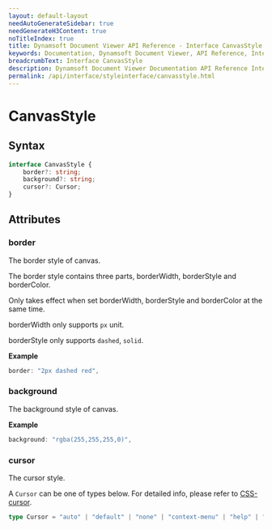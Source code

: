 ```yaml
---
layout: default-layout
needAutoGenerateSidebar: true
needGenerateH3Content: true
noTitleIndex: true
title: Dynamsoft Document Viewer API Reference - Interface CanvasStyle
keywords: Documentation, Dynamsoft Document Viewer, API Reference, Interface CanvasStyle
breadcrumbText: Interface CanvasStyle
description: Dynamsoft Document Viewer Documentation API Reference Interface CanvasStyle Page
permalink: /api/interface/styleinterface/canvasstyle.html
---
```


# CanvasStyle

## Syntax

```typescript
interface CanvasStyle {
    border?: string;
    background?: string;
    cursor?: Cursor;
}
```

## Attributes

### border

The border style of canvas.

The border style contains three parts, borderWidth, borderStyle and borderColor.

Only takes effect when set borderWidth, borderStyle and borderColor at the same time.

borderWidth only supports `px` unit.

borderStyle only supports `dashed`, `solid`.

**Example**

```typescript
border: "2px dashed red", 
```

### background

The background style of canvas.

**Example**

```typescript
background: "rgba(255,255,255,0)", 
```

### cursor

The cursor style.

A `Cursor` can be one of types below. For detailed info, please refer to [CSS-cursor](https://developer.mozilla.org/en-US/docs/Web/CSS/cursor).

```typescript
type Cursor = "auto" | "default" | "none" | "context-menu" | "help" | "pointer" | "progress" | "wait" | "cell" | "crosshair" | "text" | "vertical-text" | "alias" | "copy" | "move" | "no-drop" | "not-allowed" | "e-resize" | "n-resize" | "ne-resize" | "nw-resize" | "s-resize" | "se-resize" | "sw-resize" | "w-resize" | "ns-resize" | "ew-resize" | "nesw-resize" | "col-resize" | "nwse-resize" | "row-resize" | "all-scroll" | "zoom-in" | "zoom-out" | "grab" | "grabbing";
```